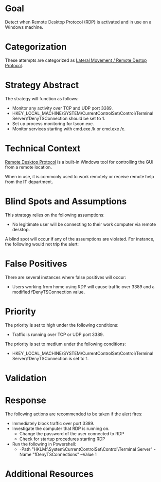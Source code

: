 # Goal
Detect when Remote Desktop Protocol (RDP) is activated and in use on a Windows machine.

# Categorization
These attempts are categorized as [Lateral Movement / Remote Destop Protocol](https://attack.mitre.org/techniques/T1076/).

# Strategy Abstract
The strategy will function as follows:

* Monitor any activity over TCP and UDP port 3389.
* HKEY_LOCAL_MACHINE\SYSTEM\CurrentControlSet\Control\Terminal Server\fDenyTSConnection should be set to 1.
* Set up process monitoring for tscon.exe.
* Monitor services starting with cmd.exe /k or cmd.exe /c.

# Technical Context
[Remote Desktop Protocol](https://docs.microsoft.com/en-us/windows/desktop/termserv/remote-desktop-protocol) is a built-in Windows tool for controlling the GUI from a remote location.

When in use, it is commonly used to work remotely or receive remote help from the IT department. 

# Blind Spots and Assumptions
This strategy relies on the following assumptions:

* No legitimate user will be connecting to their work computer via remote desktop.

A blind spot will occur if any of the assumptions are violated. For instance, the following would not trip the alert:

# False Positives
There are several instances where false positives will occur:

* Users working from home using RDP will cause traffic over 3389 and a modified fDenyTSConnection value.

# Priority
The priority is set to high under the following conditions:

* Traffic is running over TCP or UDP port 3389.

The priority is set to medium under the following conditions:

* HKEY_LOCAL_MACHINE\SYSTEM\CurrentControlSet\Control\Terminal Server\fDenyTSConnection is set to 1.

# Validation


# Response
The following actions are recommended to be taken if the alert fires:

* Immediately block traffic over port 3389.
* Investigate the computer that RDP is running on.
  * Change the password of the user connected to RDP
  * Check for startup procedures starting RDP
* Run the following in Powershell:
  * -Path "HKLM:\System\CurrentControlSet\Control\Terminal Server" -Name "fDenyTSConnections" –Value 1

# Additional Resources
